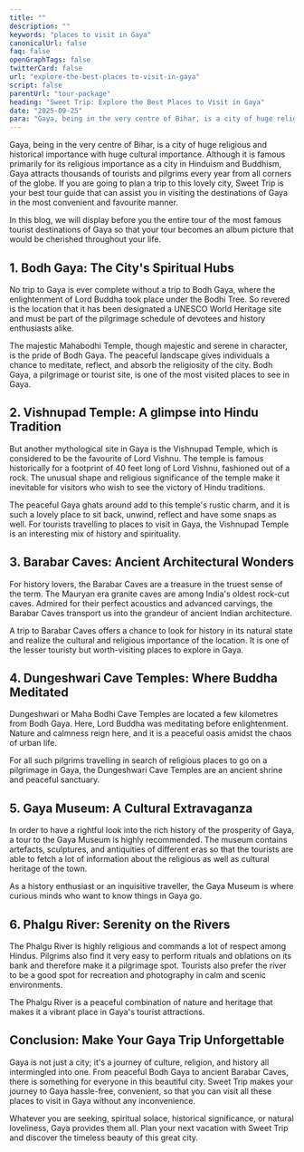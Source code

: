 ```yaml
---
title: ""
description: ""
keywords: "places to visit in Gaya"
canonicalUrl: false
faq: false
openGraphTags: false
twitterCard: false
url: "explore-the-best-places to-visit-in-gaya"
script: false
parentUrl: "tour-package"
heading: "Sweet Trip: Explore the Best Places to Visit in Gaya"
date: "2025-09-25"
para: "Gaya, being in the very centre of Bihar, is a city of huge religious and historical importance with huge cultural importance. Although it is famous primarily for its religious importance as a city in Hinduism and Buddhism, Gaya attracts thousands of tourists and pilgrims every year from all corners of the globe. If you are going to plan a trip to this lovely city, Sweet Trip is your best tour guide that can assist you in visiting the destinations of Gaya in the most convenient and favourite manner."
---
```


<p>Gaya, being in the very centre of Bihar, is a city of huge religious and historical importance with huge cultural importance. Although it is famous primarily for its religious importance as a city in Hinduism and Buddhism, Gaya attracts thousands of tourists and pilgrims every year from all corners of the globe. If you are going to plan a trip to this lovely city, Sweet Trip is your best tour guide that can assist you in visiting the destinations of Gaya in the most convenient and favourite manner.</p>
<p className="mt-2">In this blog, we will display before you the entire tour of the most famous tourist destinations of Gaya so that your tour becomes an album picture that would be cherished throughout your life.</p>
<h2 className="mt-5 font-bold">
1. Bodh Gaya: The City's Spiritual Hubs
</h2>
<p>
            No trip to Gaya is ever complete without a trip to Bodh Gaya, where the enlightenment of Lord Buddha took place under the Bodhi Tree. So revered is the location that it has been designated a UNESCO World Heritage site and must be part of the pilgrimage schedule of devotees and history enthusiasts alike.
              </p>
              <p className="mt-2">The majestic Mahabodhi Temple, though majestic and serene in character, is the pride of Bodh Gaya. The peaceful landscape gives individuals a chance to meditate, reflect, and absorb the religiosity of the city. Bodh Gaya, a pilgrimage or tourist site, is one of the most visited places to see in Gaya.</p>
              <h2 className="mt-5 font-bold">
              2. Vishnupad Temple: A glimpse into Hindu Tradition
              </h2>
               <p>
                But another mythological site in Gaya is the Vishnupad Temple, which is considered to be the favourite of Lord Vishnu. The temple is famous historically for a footprint of 40 feet long of Lord Vishnu, fashioned out of a rock. The unusual shape and religious significance of the temple make it inevitable for visitors who wish to see the victory of Hindu traditions.
              </p>
              <p className="mt-2">The peaceful Gaya ghats around add to this temple's rustic charm, and it is such a lovely place to sit back, unwind, reflect and have some snaps as well. For tourists travelling to places to visit in Gaya, the Vishnupad Temple is an interesting mix of history and spirituality.</p>
               <h2 className="mt-5 font-bold">
             3. Barabar Caves: Ancient Architectural Wonders
              </h2>
               <p>
               For history lovers, the Barabar Caves are a treasure in the truest sense of the term. The Mauryan era granite caves are among India's oldest rock-cut caves. Admired for their perfect acoustics and advanced carvings, the Barabar Caves transport us into the grandeur of ancient Indian architecture.
              </p>
              <p className="mt-2">A trip to Barabar Caves offers a chance to look for history in its natural state and realize the cultural and religious importance of the location. It is one of the lesser touristy but worth-visiting places to explore in Gaya.</p>
              <h2 className="mt-5 font-bold">4. Dungeshwari Cave Temples: Where Buddha Meditated</h2>
              <p>Dungeshwari or Maha Bodhi Cave Temples are located a few kilometres from Bodh Gaya. Here, Lord Buddha was meditating before enlightenment. Nature and calmness reign here, and it is a peaceful oasis amidst the chaos of urban life.</p>
              <p className="mt-2">For all such pilgrims travelling in search of religious places to go on a pilgrimage in Gaya, the Dungeshwari Cave Temples are an ancient shrine and peaceful sanctuary.</p>
              <h2 className="mt-5 font-bold">5. Gaya Museum: A Cultural Extravaganza</h2>
              <p>In order to have a rightful look into the rich history of the prosperity of Gaya, a tour to the Gaya Museum is highly recommended. The museum contains artefacts, sculptures, and antiquities of different eras so that the tourists are able to fetch a lot of information about the religious as well as cultural heritage of the town.</p>
              <p className="mt-2">As a history enthusiast or an inquisitive traveller, the Gaya Museum is where curious minds who want to know things in Gaya go.</p>
              <h2 className="mt-5 font-bold">6. Phalgu River: Serenity on the Rivers</h2>
              <p>The Phalgu River is highly religious and commands a lot of respect among Hindus. Pilgrims also find it very easy to perform rituals and oblations on its bank and therefore make it a pilgrimage spot. Tourists also prefer the river to be a good spot for recreation and photography in calm and scenic environments.</p>
              <p className="mt-2">The Phalgu River is a peaceful combination of nature and heritage that makes it a vibrant place in Gaya's tourist attractions.</p>
               <h2 className="mt-5 font-bold">Conclusion: Make Your Gaya Trip Unforgettable</h2>
              <p>Gaya is not just a city; it's a journey of culture, religion, and history all intermingled into one. From peaceful Bodh Gaya to ancient Barabar Caves, there is something for everyone in this beautiful city. Sweet Trip makes your journey to Gaya hassle-free, convenient, so that you can visit all these places to visit in Gaya without any inconvenience.</p>
              <p className="mt-2">Whatever you are seeking, spiritual solace, historical significance, or natural loveliness, Gaya provides them all. Plan your next vacation with Sweet Trip and discover the timeless beauty of this great city.</p>
